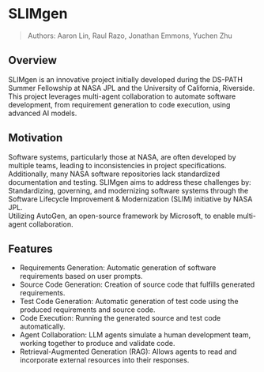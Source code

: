 # SLIMgen

> Authors: Aaron Lin, Raul Razo, Jonathan Emmons, Yuchen Zhu

## Overview

SLIMgen is an innovative project initially developed during the DS-PATH Summer Fellowship at NASA JPL and the University of California, Riverside. This project leverages multi-agent collaboration to automate software development, from requirement generation to code execution, using advanced AI models.

## Motivation

Software systems, particularly those at NASA, are often developed by multiple teams, leading to inconsistencies in project specifications. Additionally, many NASA software repositories lack standardized documentation and testing. SLIMgen aims to address these challenges by:<br>
Standardizing, governing, and modernizing software systems through the Software Lifecycle Improvement & Modernization (SLIM) initiative by NASA JPL.<br>
Utilizing AutoGen, an open-source framework by Microsoft, to enable multi-agent collaboration.

## Features

- Requirements Generation: Automatic generation of software requirements based on user prompts.
- Source Code Generation: Creation of source code that fulfills generated requirements.
- Test Code Generation: Automatic generation of test code using the produced requirements and source code.
- Code Execution: Running the generated source and test code automatically.
- Agent Collaboration: LLM agents simulate a human development team, working together to produce and validate code.
- Retrieval-Augmented Generation (RAG): Allows agents to read and incorporate external resources into their responses.
